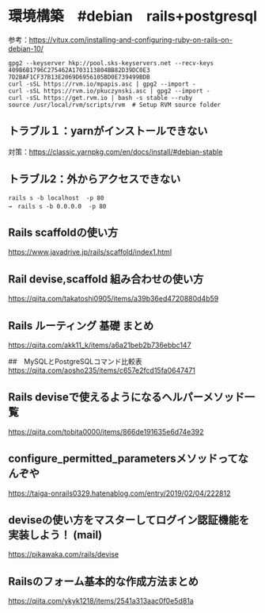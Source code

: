 # 環境構築　#debian　rails+postgresql
参考：https://vitux.com/installing-and-configuring-ruby-on-rails-on-debian-10/
```
gpg2 --keyserver hkp://pool.sks-keyservers.net --recv-keys 409B6B1796C275462A1703113804BB82D39DC0E3 7D2BAF1CF37B13E2069D6956105BD0E739499BDB
curl -sSL https://rvm.io/mpapis.asc | gpg2 --import -
curl -sSL https://rvm.io/pkuczynski.asc | gpg2 --import -
curl -sSL https://get.rvm.io | bash -s stable --ruby
source /usr/local/rvm/scripts/rvm  # Setup RVM source folder
  ```
  
## トラブル１：yarnがインストールできない
対策：https://classic.yarnpkg.com/en/docs/install/#debian-stable

## トラブル2：外からアクセスできない
```
rails s -b localhost  -p 80
→　rails s -b 0.0.0.0  -p 80
```
## Rails scaffoldの使い方 
https://www.javadrive.jp/rails/scaffold/index1.html

## Rail devise,scaffold 組み合わせの使い方
https://qiita.com/takatoshi0905/items/a39b36ed4720880d4b59

## Rails ルーティング 基礎 まとめ
https://qiita.com/akk11_k/items/a6a21beb2b736ebbc147

##　MySQLとPostgreSQLコマンド比較表
https://qiita.com/aosho235/items/c657e2fcd15fa0647471

## Rails deviseで使えるようになるヘルパーメソッド一覧
https://qiita.com/tobita0000/items/866de191635e6d74e392

## configure_permitted_parametersメソッドってなんぞや
https://taiga-onrails0329.hatenablog.com/entry/2019/02/04/222812


## deviseの使い方をマスターしてログイン認証機能を実装しよう！ (mail)
https://pikawaka.com/rails/devise

##  Railsのフォーム基本的な作成方法まとめ
https://qiita.com/ykyk1218/items/2541a313aac0f0e5d81a
